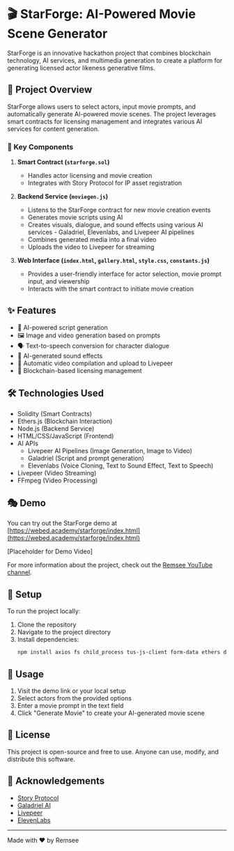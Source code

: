 # 🎬 StarForge: AI-Powered Movie Scene Generator

StarForge is an innovative hackathon project that combines blockchain technology, AI services, and multimedia generation to create a platform for generating licensed actor likeness generative films.

## 🌟 Project Overview

StarForge allows users to select actors, input movie prompts, and automatically generate AI-powered movie scenes. The project leverages smart contracts for licensing management and integrates various AI services for content generation.

### 🧩 Key Components

1. **Smart Contract (`starforge.sol`)**
   - Handles actor licensing and movie creation
   - Integrates with Story Protocol for IP asset registration

2. **Backend Service (`moviegen.js`)**
   - Listens to the StarForge contract for new movie creation events
   - Generates movie scripts using AI
   - Creates visuals, dialogue, and sound effects using various AI services - Galadriel, Elevenlabs, and Livepeer AI pipelines
   - Combines generated media into a final video
   - Uploads the video to Livepeer for streaming

3. **Web Interface (`index.html`, `gallery.html`, `style.css`, `constants.js`)**
   - Provides a user-friendly interface for actor selection, movie prompt input, and viewership
   - Interacts with the smart contract to initiate movie creation

## ✨ Features

- 📝 AI-powered script generation
- 🖼️ Image and video generation based on prompts
- 🗣️ Text-to-speech conversion for character dialogue
- 🎵 AI-generated sound effects
- 🎥 Automatic video compilation and upload to Livepeer
- 📜 Blockchain-based licensing management

## 🛠️ Technologies Used

- Solidity (Smart Contracts)
- Ethers.js (Blockchain Interaction)
- Node.js (Backend Service)
- HTML/CSS/JavaScript (Frontend)
- AI APIs
   - Livepeer AI Pipelines (Image Generation, Image to Video)
   - Galadriel (Script and prompt generation)
   - Elevenlabs (Voice Cloning, Text to Sound Effect, Text to Speech)
- Livepeer (Video Streaming)
- FFmpeg (Video Processing)

## 🎭 Demo

You can try out the StarForge demo at [https://webed.academy/starforge/index.html](https://webed.academy/starforge/index.html)

[Placeholder for Demo Video]

For more information about the project, check out the [Remsee YouTube channel](https://www.youtube.com/@remsee1608).

## 🚀 Setup

To run the project locally:

1. Clone the repository
2. Navigate to the project directory
3. Install dependencies:
   ```bash
   npm install axios fs child_process tus-js-client form-data ethers dotenv elevenlabs
## 📖 Usage

1. Visit the demo link or your local setup
2. Select actors from the provided options
3. Enter a movie prompt in the text field
4. Click "Generate Movie" to create your AI-generated movie scene

## 📄 License

This project is open-source and free to use. Anyone can use, modify, and distribute this software.

## 🙏 Acknowledgements

- [Story Protocol](https://github.com/storyprotocol)
- [Galadriel AI](https://github.com/galadriel-ai/contracts)
- [Livepeer](https://docs.livepeer.org/developers/introduction)
- [ElevenLabs](https://elevenlabs.io/docs/introduction)

---

Made with ❤️ by Remsee
